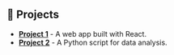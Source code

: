 ## 🚀 Projects
- **[Project 1](https://github.com/yourusername/project1)** - A web app built with React.
- **[Project 2](https://github.com/yourusername/project2)** - A Python script for data analysis.
